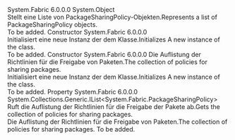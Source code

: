 <Type Name="PackageSharingPolicyList" FullName="System.Fabric.PackageSharingPolicyList">
  <TypeSignature Language="C#" Value="public class PackageSharingPolicyList" />
  <TypeSignature Language="ILAsm" Value=".class public auto ansi beforefieldinit PackageSharingPolicyList extends System.Object" />
  <TypeSignature Language="DocId" Value="T:System.Fabric.PackageSharingPolicyList" />
  <TypeSignature Language="VB.NET" Value="Public Class PackageSharingPolicyList" />
  <TypeSignature Language="F#" Value="type PackageSharingPolicyList = class" />
  <AssemblyInfo>
    <AssemblyName>System.Fabric</AssemblyName>
    <AssemblyVersion>6.0.0.0</AssemblyVersion>
  </AssemblyInfo>
  <Base>
    <BaseTypeName>System.Object</BaseTypeName>
  </Base>
  <Interfaces />
  <Docs>
    <summary>
      <para><span data-ttu-id="a93fb-101">Stellt eine Liste von PackageSharingPolicy-Objekten.</span><span class="sxs-lookup"><span data-stu-id="a93fb-101">Represents a list of PackageSharingPolicy objects.</span></span></para>
    </summary>
    <remarks>To be added.</remarks>
  </Docs>
  <Members>
    <Member MemberName=".ctor">
      <MemberSignature Language="C#" Value="public PackageSharingPolicyList ();" />
      <MemberSignature Language="ILAsm" Value=".method public hidebysig specialname rtspecialname instance void .ctor() cil managed" />
      <MemberSignature Language="DocId" Value="M:System.Fabric.PackageSharingPolicyList.#ctor" />
      <MemberSignature Language="VB.NET" Value="Public Sub New ()" />
      <MemberType>Constructor</MemberType>
      <AssemblyInfo>
        <AssemblyName>System.Fabric</AssemblyName>
        <AssemblyVersion>6.0.0.0</AssemblyVersion>
      </AssemblyInfo>
      <Parameters />
      <Docs>
        <summary>
          <para><span data-ttu-id="a93fb-102">Initialisiert eine neue Instanz der dem <see cref="T:System.Fabric.PackageSharingPolicyList" /> Klasse.</span><span class="sxs-lookup"><span data-stu-id="a93fb-102">Initializes A new instance of the <see cref="T:System.Fabric.PackageSharingPolicyList" /> class.</span></span></para>
        </summary>
        <remarks>To be added.</remarks>
      </Docs>
    </Member>
    <Member MemberName=".ctor">
      <MemberSignature Language="C#" Value="public PackageSharingPolicyList (System.Collections.Generic.IList&lt;System.Fabric.PackageSharingPolicy&gt; packageSharingPolicies);" />
      <MemberSignature Language="ILAsm" Value=".method public hidebysig specialname rtspecialname instance void .ctor(class System.Collections.Generic.IList`1&lt;class System.Fabric.PackageSharingPolicy&gt; packageSharingPolicies) cil managed" />
      <MemberSignature Language="DocId" Value="M:System.Fabric.PackageSharingPolicyList.#ctor(System.Collections.Generic.IList{System.Fabric.PackageSharingPolicy})" />
      <MemberSignature Language="VB.NET" Value="Public Sub New (packageSharingPolicies As IList(Of PackageSharingPolicy))" />
      <MemberSignature Language="F#" Value="new System.Fabric.PackageSharingPolicyList : System.Collections.Generic.IList&lt;System.Fabric.PackageSharingPolicy&gt; -&gt; System.Fabric.PackageSharingPolicyList" Usage="new System.Fabric.PackageSharingPolicyList packageSharingPolicies" />
      <MemberType>Constructor</MemberType>
      <AssemblyInfo>
        <AssemblyName>System.Fabric</AssemblyName>
        <AssemblyVersion>6.0.0.0</AssemblyVersion>
      </AssemblyInfo>
      <Parameters>
        <Parameter Name="packageSharingPolicies" Type="System.Collections.Generic.IList&lt;System.Fabric.PackageSharingPolicy&gt;" />
      </Parameters>
      <Docs>
        <param name="packageSharingPolicies">
          <para><span data-ttu-id="a93fb-103">Die Auflistung der Richtlinien für die Freigabe von Paketen.</span><span class="sxs-lookup"><span data-stu-id="a93fb-103">The collection of policies for sharing packages.</span></span></para>
        </param>
        <summary>
          <para><span data-ttu-id="a93fb-104">Initialisiert eine neue Instanz der dem <see cref="T:System.Fabric.PackageSharingPolicyList" /> Klasse.</span><span class="sxs-lookup"><span data-stu-id="a93fb-104">Initializes A new instance of the <see cref="T:System.Fabric.PackageSharingPolicyList" /> class.</span></span></para>
        </summary>
        <remarks>To be added.</remarks>
      </Docs>
    </Member>
    <Member MemberName="PackageSharingPolicies">
      <MemberSignature Language="C#" Value="public System.Collections.Generic.IList&lt;System.Fabric.PackageSharingPolicy&gt; PackageSharingPolicies { get; }" />
      <MemberSignature Language="ILAsm" Value=".property instance class System.Collections.Generic.IList`1&lt;class System.Fabric.PackageSharingPolicy&gt; PackageSharingPolicies" />
      <MemberSignature Language="DocId" Value="P:System.Fabric.PackageSharingPolicyList.PackageSharingPolicies" />
      <MemberSignature Language="VB.NET" Value="Public ReadOnly Property PackageSharingPolicies As IList(Of PackageSharingPolicy)" />
      <MemberSignature Language="F#" Value="member this.PackageSharingPolicies : System.Collections.Generic.IList&lt;System.Fabric.PackageSharingPolicy&gt;" Usage="System.Fabric.PackageSharingPolicyList.PackageSharingPolicies" />
      <MemberType>Property</MemberType>
      <AssemblyInfo>
        <AssemblyName>System.Fabric</AssemblyName>
        <AssemblyVersion>6.0.0.0</AssemblyVersion>
      </AssemblyInfo>
      <ReturnValue>
        <ReturnType>System.Collections.Generic.IList&lt;System.Fabric.PackageSharingPolicy&gt;</ReturnType>
      </ReturnValue>
      <Docs>
        <summary>
          <para><span data-ttu-id="a93fb-105">Ruft die Auflistung der Richtlinien für die Freigabe der Pakete ab.</span><span class="sxs-lookup"><span data-stu-id="a93fb-105">Gets the collection of policies for sharing packages.</span></span></para>
        </summary>
        <value>
          <para><span data-ttu-id="a93fb-106">Die Auflistung der Richtlinien für die Freigabe von Paketen.</span><span class="sxs-lookup"><span data-stu-id="a93fb-106">The collection of policies for sharing packages.</span></span></para>
        </value>
        <remarks>To be added.</remarks>
      </Docs>
    </Member>
  </Members>
</Type>